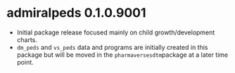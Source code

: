 # admiralpeds 0.1.0.9001

- Initial package release focused mainly on child growth/development charts.
- `dm_peds` and `vs_peds` data and programs are initially created in this package but will be moved 
in the `pharmaversesdtm`package at a later time point.
